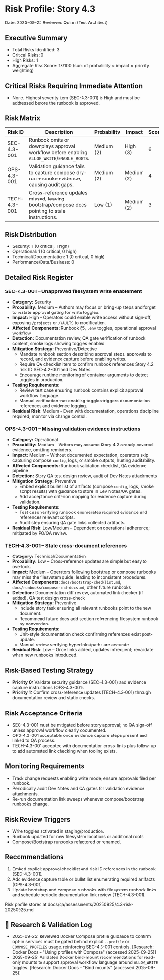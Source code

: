 # Risk Profile: Story 4.3

Date: 2025-09-25
Reviewer: Quinn (Test Architect)

## Executive Summary
- Total Risks Identified: 3
- Critical Risks: 0
- High Risks: 1
- Aggregate Risk Score: 13/100 (sum of probability × impact × priority weighting)

## Critical Risks Requiring Immediate Attention
- None. Highest severity item (SEC-4.3-001) is High and must be addressed before the runbook is approved.

## Risk Matrix

| Risk ID      | Description                                                                                           | Probability | Impact | Score | Priority |
|--------------|-------------------------------------------------------------------------------------------------------|-------------|--------|-------|----------|
| SEC-4.3-001  | Runbook omits or downplays approval workflow before enabling `ALLOW_WRITE`/`ENABLE_ROOTS`.            | Medium (2)  | High (3) | 6     | High     |
| OPS-4.3-001  | Validation guidance fails to capture compose dry-run + smoke evidence, causing audit gaps.            | Medium (2)  | Medium (2) | 4 | Medium   |
| TECH-4.3-001 | Cross-reference updates missed, leaving bootstrap/compose docs pointing to stale instructions.       | Low (1)     | Medium (2) | 3 | Medium   |

## Risk Distribution
- Security: 1 (0 critical, 1 high)
- Operational: 1 (0 critical, 0 high)
- Technical/Documentation: 1 (0 critical, 0 high)
- Performance/Data/Business: 0

## Detailed Risk Register
### SEC-4.3-001 – Unapproved filesystem write enablement
- **Category:** Security
- **Probability:** Medium – Authors may focus on bring-up steps and forget to restate approval gating for write toggles.
- **Impact:** High – Operators could enable write access without sign-off, exposing `/projects` or `/VAULTS` to modification.
- **Affected Components:** Runbook §5, `.env` toggles, operational approval workflow
- **Detection:** Documentation review, QA gate verification of runbook content, smoke logs showing toggles enabled
- **Mitigation Strategy:** Preventive/Detective
  - Mandate runbook section describing approval steps, approvals to record, and evidence capture before enabling writes.
  - Require QA checklist item to confirm runbook references Story 4.2 risk ID SEC-4.2-001 and Dev Notes.
  - Encourage runtime monitoring of container arguments to detect toggles in production.
- **Testing Requirements:**
  - Review test case ensuring runbook contains explicit approval workflow language.
  - Manual verification that enabling toggles triggers documentation references and evidence logging.
- **Residual Risk:** Medium – Even with documentation, operations discipline required; monitor via change control.

### OPS-4.3-001 – Missing validation evidence instructions
- **Category:** Operational
- **Probability:** Medium – Writers may assume Story 4.2 already covered evidence, omitting reminders.
- **Impact:** Medium – Without documented expectation, operators skip capturing compose `config`, logs, or smoke outputs, hurting auditability.
- **Affected Components:** Runbook validation checklist, QA evidence pipeline
- **Detection:** Story QA test design review, audit of Dev Notes attachments
- **Mitigation Strategy:** Preventive
  - Embed explicit bullet list of artifacts (compose `config`, logs, smoke script results) with guidance to store in Dev Notes/QA gates.
  - Add acceptance criterion mapping for evidence capture during validation.
- **Testing Requirements:**
  - Test case verifying runbook enumerates required evidence and references relevant scripts.
  - Audit step ensuring QA gate links collected artifacts.
- **Residual Risk:** Low/Medium – Dependent on operational adherence; mitigated by PO/QA review.

### TECH-4.3-001 – Stale cross-document references
- **Category:** Technical/Documentation
- **Probability:** Low – Cross-reference updates are simple but easy to overlook.
- **Impact:** Medium – Operators following bootstrap or compose runbooks may miss the filesystem guide, leading to inconsistent procedures.
- **Affected Components:** `docs/bootstrap-checklist.md`, `docs/runbooks/compose-and-docs.md`, other future runbooks
- **Detection:** Documentation diff review, automated link checker (if added), QA test design cross-check
- **Mitigation Strategy:** Preventive
  - Include story task ensuring all relevant runbooks point to the new document.
  - Recommend future docs add section referencing filesystem runbook by convention.
- **Testing Requirements:**
  - Unit-style documentation check confirming references exist post-update.
  - Manual review verifying hyperlinks/paths are accurate.
- **Residual Risk:** Low – Once links added, updates infrequent; revalidate when new runbooks introduced.

## Risk-Based Testing Strategy
- **Priority 0:** Validate security guidance (SEC-4.3-001) and evidence capture instructions (OPS-4.3-001).
- **Priority 1:** Confirm cross-reference updates (TECH-4.3-001) through documentation review and static checks.

## Risk Acceptance Criteria
- SEC-4.3-001 must be mitigated before story approval; no QA sign-off unless approval workflow clearly documented.
- OPS-4.3-001 acceptable once evidence capture steps present and linked to QA process.
- TECH-4.3-001 accepted with documentation cross-links plus follow-up to add automated link checking when tooling exists.

## Monitoring Requirements
- Track change requests enabling write mode; ensure approvals filed per runbook.
- Periodically audit Dev Notes and QA gates for validation evidence attachments.
- Re-run documentation link sweeps whenever compose/bootstrap runbooks change.

## Risk Review Triggers
- Write toggles activated in staging/production.
- Runbook updated for new filesystem locations or additional roots.
- Compose/Bootstrap runbooks refactored or renamed.

## Recommendations
1. Embed explicit approval checklist and risk ID references in the runbook (SEC-4.3-001).
2. Add evidence capture table or bullet list enumerating required artifacts (OPS-4.3-001).
3. Update bootstrap and compose runbooks with filesystem runbook links and schedule periodic documentation link review (TECH-4.3-001).

Risk profile stored at docs/qa/assessments/20250925/4.3-risk-20250925.md

## 🔬 Research & Validation Log
- 2025-09-25: Reviewed Docker Compose profile guidance to confirm opt-in services must be gated behind explicit `--profile` or `COMPOSE_PROFILES` usage, reinforcing SEC-4.3-001 controls. [Research: Docker Docs – "Using profiles with Compose" (accessed 2025-09-25)]
- 2025-09-25: Validated Docker bind-mount recommendations for read-only mounts to support approval workflow language around `ALLOW_WRITE` toggles. [Research: Docker Docs – "Bind mounts" (accessed 2025-09-25)]
